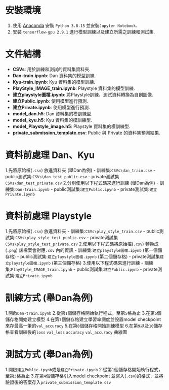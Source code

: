 # 安裝環境
1. 使用 [Anaconda](https://www.anaconda.com/download) 安裝 `Python 3.8.15` 並安裝`Jupyter Notebook`.
2. 安裝 `tensorflow-gpu 2.9.1` 進行模型訓練以及建立所需之訓練和測試集.

# 文件結構

- **CSVs**: 用於訓練和測試的資料集資料夾.
- **Dan-train.ipynb**: Dan 資料集的模型訓練.
- **Kyu-train.ipynb**: Kyu 資料集的模型訓練.
- **PlayStyle_IMAGE_train.ipynb**: Playstyle 資料集的模型訓練.
- **建立playstyle圖檔.ipynb**: 將Playstyle訓練、測試資料轉換為自創圖像.
- **建立Public.ipynb**: 使用模型進行預測.
- **建立Private.ipynb**: 使用模型進行預測.
- **model_dan.h5**: Dan 資料集的模訓練型.
- **model_kyu.h5**: Kyu 資料集的模訓練型.
- **model_Playstyle_image.h5**: Playstyle 資料集的模訓練型.
- **private_submission_template.csv**: Public 與 Private 的資料集預測結果.

# 資料前處理 Dan、Kyu

1.先將原始檔(`.csv`) 放進資料夾 (舉Dan為例)
    - 訓練集:`CSVs\dan_train.csv`
    - public測試集:`CSVs\dan_test_public.csv`
    - private測試集`CSVs\dan_test_private.csv`
2.分別使用以下程式碼來進行訓練 (舉Dan為例)
    - 訓練集:`Dan-train.ipynb`
    - public測試集:`建立Public.ipynb`
    - private測試集:`建立Private.ipynb`

# 資料前處理 Playstyle

1.先將原始檔(`.csv`) 放進資料夾
    - 訓練集:`CSVs\play_style_train.csv`
    - public測試集:`CSVs\play_style_test_public.csv`
    - private測試集`CSVs\play_style_test_private.csv`
2.使用以下程式碼將原始檔(`.csv`) 轉換成(`.png`) 該檔案會對應`.csv` 內的資訊
    - 訓練集:`建立playstyle圖檔.ipynb` (第一個儲存格)
    - public測試集:`建立playstyle圖檔.ipynb` (第二個儲存格)
    - private測試集`建立playstyle圖檔.ipynb` (第三個儲存格)
3.使用以下程式碼來進行訓練
    - 訓練集:`PlayStyle_IMAGE_train.ipynb`
    - public測試集:`建立Public.ipynb`
    - private測試集:`建立Private.ipynb`

# 訓練方式 (舉Dan為例)

1.開啟`Dan-train.ipynb`
2.從第`1`個儲存格開始執行程式，至第`5`格為止
3.在第`6`個儲存格開始建立模型
4.在第`7`個儲存格建立學習率調度並設置model checkpoint 來存最高一筆的`val_accuracy`
5.在第`8`個儲存格開始訓練模型
6.在第`9`以及`10`儲存格查看訓練後的`loss` `val_loss` `accuracy` `val_accuracy` 曲線圖

# 測試方式 (舉Dan為例)

1.開啟`建立Public.ipynb`或是`建立Private.ipynb`
2.從第`1`個儲存格開始執行程式，至第`3`格為止
3.在第`4`個儲存格引入model checkpoint 並寫入(`.csv`)的格式，並將驗證後的答案存入`private_submission_template.csv`